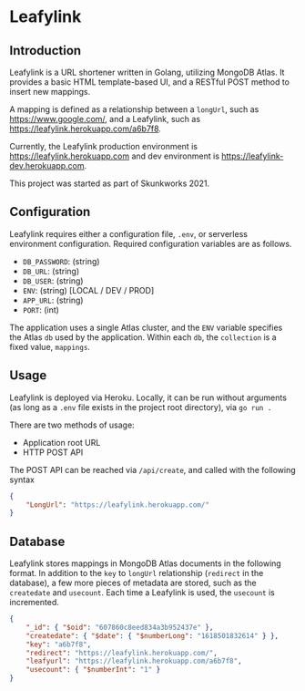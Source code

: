 # Leafylink

## Introduction

Leafylink is a URL shortener written in Golang, utilizing MongoDB Atlas. It provides a basic HTML template-based UI, and a RESTful POST method to insert new mappings.

A mapping is defined as a relationship between a `longUrl`, such as https://www.google.com/, and a Leafylink, such as https://leafylink.herokuapp.com/a6b7f8.

Currently, the Leafylink production environment is https://leafylink.herokuapp.com and dev environment is https://leafylink-dev.herokuapp.com.

This project was started as part of Skunkworks 2021.

## Configuration

Leafylink requires either a configuration file, `.env`, or serverless environment configuration. Required configuration variables are as follows.

-   `DB_PASSWORD`: (string)
-   `DB_URL`: (string)
-   `DB_USER`: (string)
-   `ENV`: (string) [LOCAL / DEV / PROD]
-   `APP_URL`: (string)
-   `PORT`: (int)

The application uses a single Atlas cluster, and the `ENV` variable specifies the Atlas `db` used by the application. Within each `db`, the `collection` is a fixed value, `mappings`.

## Usage

Leafylink is deployed via Heroku. Locally, it can be run without arguments (as long as a `.env` file exists in the project root directory), via `go run .`

There are two methods of usage:

-   Application root URL
-   HTTP POST API

The POST API can be reached via `/api/create`, and called with the following syntax

```json
{
    "LongUrl": "https://leafylink.herokuapp.com/"
}
```

## Database

Leafylink stores mappings in MongoDB Atlas documents in the following format. In addition to the `key` to `longUrl` relationship (`redirect` in the database), a few more pieces of metadata are stored, such as the `createdate` and `usecount`. Each time a Leafylink is used, the `usecount` is incremented.

```json
{
    "_id": { "$oid": "607860c8eed834a3b952437e" },
    "createdate": { "$date": { "$numberLong": "1618501832614" } },
    "key": "a6b7f8",
    "redirect": "https://leafylink.herokuapp.com/",
    "leafyurl": "https://leafylink.herokuapp.com/a6b7f8",
    "usecount": { "$numberInt": "1" }
}
```
